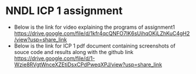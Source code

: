 # NNDL ICP 1 assignment
* Below is the link for video explaining the programs of assignment1
  https://drive.google.com/file/d/1kfr4qcQNFO7IK6sUihqOKjLZhKuC4gH2/view?usp=share_link
* Below is the link for ICP 1 pdf document containing screenshots of souce code and results along with the github link
  https://drive.google.com/file/d/1-Wzie8RVgtWnceXZEtiDsxCPdPweqXPJ/view?usp=share_link
